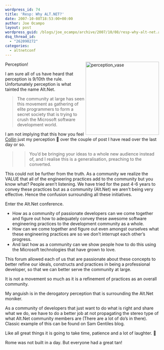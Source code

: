 ```yaml
---
wordpress_id: 74
title: 'Resp: Why ALT.NET?'
date: 2007-10-08T18:53:00+00:00
author: Joe Ocampo
layout: post
wordpress_guid: /blogs/joe_ocampo/archive/2007/10/08/resp-why-alt-net.aspx
dsq_thread_id:
  - "262090272"
categories:
  - altnetconf
---
```

</p> 

[<img style="border-right: 0px;border-top: 0px;border-left: 0px;border-bottom: 0px" height="240" alt="perception_vase" src="http://lostechies.com/joeocampo/files/2011/03RespWhyALT.NET_D16E/perception_vase_thumb.gif" width="240" align="right" border="0" />](http://lostechies.com/joeocampo/files/2011/03RespWhyALT.NET_D16E/perception_vase_2.gif) Perception!

I am sure all of us have heard that perception is 9/10th the rule. Unfortunately perception is what tainted the name Alt.Net.</p> 

> <humor>
> 
> The community at large has seen this movement as gathering of elite programmers to form a secret society that is trying to crush the Microsoft software development world.
> 
> </humor>

I am not implying that this how you feel [Collin](http://www.lostechies.com/blogs/colin_ramsay/archive/2007/10/08/why-alt-net.aspx) just my perception 🙂 over the couple of post I have read over the last day or so.</p> 

> >You&#8217;d be bringing your ideas to a whole new audience instead of, and I realise this is a generalisation, preaching to the converted.

This could not be further from the truth. As a community we realize the VALUE that all of the engineering practices add to the community but you know what? People aren&#8217;t listening. We have tried for the past 4-6 years to convey these practices but as a community (Alt.Net) we aren&#8217;t being very effective. Hence the confusion surrounding all these initiatives.

Enter the Alt.Net conference. 

  * How as a community of passionate developers can we come together and figure out how to adequately convey these awesome software engineering practices to the development community as a whole. 
  * How can we come together and figure out even amongst ourselves what these engineering practices are so we don&#8217;t interrupt each other&#x2019;s progress. 
  * And last how as a community can we show people how to do this using the Microsoft technologies that have grown to love.

This forum allowed each of us that are passionate about these concepts to better refine our ideals, constructs and practices in being a professional developer, so that we can better serve the community at large.

It is not a movement so much as it is a refinement of practices as an overall community.

My anguish is in the derogatory perception that is surrounding the Alt.Net moniker.

As a community of developers that just want to do what is right and share what we do, we have to do a better job at not propagating the stereo type of what Alt.Net community members are (There are a lot of do&#8217;s in there). Classic example of this can be found on Sam Gentiles blog.

Like all great things it is going to take time, patience and a lot of laughter. 🙂

Rome was not built in a day. But everyone had a great tan!